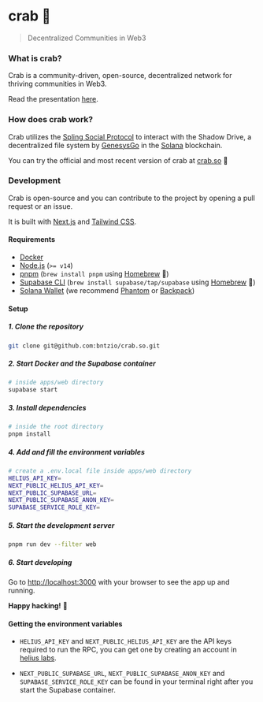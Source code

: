 # crab 🦀

> Decentralized Communities in Web3

### What is crab?

Crab is a community-driven, open-source, decentralized network for thriving communities in Web3.

Read the presentation [here](https://docs.google.com/presentation/d/1apHGhAi0vjjzXP3wOY_CjpcNB6juKrjgtqNXub_vzXI/edit?usp=sharing).

### How does crab work?

Crab utilizes the [Spling Social Protocol](https://www.splinglabs.com) to interact with the Shadow Drive, a decentralized file system by [GenesysGo](https://shadow.cloud) in the [Solana](https://solana.com) blockchain.

You can try the official and most recent version of crab at [crab.so](https://crab.so) 🦀

### Development

Crab is open-source and you can contribute to the project by opening a pull request or an issue.

It is built with [Next.js](https://nextjs.org) and [Tailwind CSS](https://tailwindcss.com).

#### Requirements

- [Docker](https://www.docker.com)
- [Node.js](https://nodejs.org) (`>= v14`)
- [pnpm](https://pnpm.io) (`brew install pnpm` using [Homebrew](https://brew.sh) 🍺)
- [Supabase CLI](https://supabase.com/docs/guides/cli) (`brew install supabase/tap/supabase` using [Homebrew](https://brew.sh) 🍺)
- [Solana Wallet](https://docs.solana.com/wallet-guide) (we recommend [Phantom](https://phantom.app) or [Backpack](https://www.backpack.app))

#### Setup

##### 1. Clone the repository

```bash
git clone git@github.com:bntzio/crab.so.git
```

##### 2. Start Docker and the Supabase container

```bash
# inside apps/web directory
supabase start
```

##### 3. Install dependencies

```bash
# inside the root directory
pnpm install
```

##### 4. Add and fill the environment variables

```bash
# create a .env.local file inside apps/web directory
HELIUS_API_KEY=
NEXT_PUBLIC_HELIUS_API_KEY=
NEXT_PUBLIC_SUPABASE_URL=
NEXT_PUBLIC_SUPABASE_ANON_KEY=
SUPABASE_SERVICE_ROLE_KEY=
```

##### 5. Start the development server

```bash
pnpm run dev --filter web
```

##### 6. Start developing

Go to [http://localhost:3000](http://localhost:3000) with your browser to see the app up and running.

**Happy hacking!** 🦀

#### Getting the environment variables

- `HELIUS_API_KEY` and `NEXT_PUBLIC_HELIUS_API_KEY` are the API keys required to run the RPC, you can get one by creating an account in [helius labs](https://helius.xyz).

- `NEXT_PUBLIC_SUPABASE_URL`, `NEXT_PUBLIC_SUPABASE_ANON_KEY` and `SUPABASE_SERVICE_ROLE_KEY` can be found in your terminal right after you start the Supabase container.
